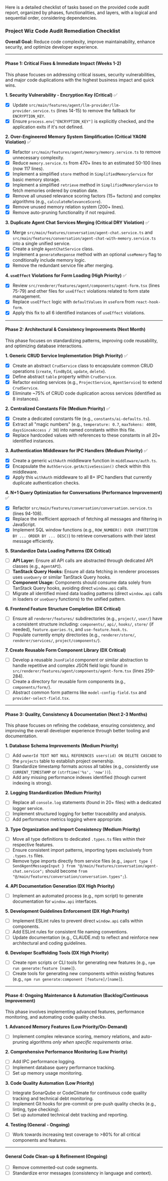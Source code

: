 Here is a detailed checklist of tasks based on the provided code audit report, organized by phases, functionalities, and layers, with a logical and sequential order, considering dependencies.

### Project Wiz Code Audit Remediation Checklist

**Overall Goal:** Reduce code complexity, improve maintainability, enhance security, and optimize developer experience.

---

#### **Phase 1: Critical Fixes & Immediate Impact (Weeks 1-2)**

This phase focuses on addressing critical issues, security vulnerabilities, and major code duplications with the highest business impact and quick wins.

**1. Security Vulnerability - Encryption Key (Critical)** ✅

- [x] Update `src/main/features/agent/llm-provider/llm-provider.service.ts` (lines 14-15) to remove the fallback for `ENCRYPTION_KEY`.
- [x] Ensure `process.env["ENCRYPTION_KEY"]` is explicitly checked, and the application exits if it's not defined.

**2. Over-Engineered Memory System Simplification (Critical YAGNI Violation)** ✅

- [x] Refactor `src/main/features/agent/memory/memory.service.ts` to remove unnecessary complexity.
- [x] Reduce `memory.service.ts` from 470+ lines to an estimated 50-100 lines (now 117 lines).
- [x] Implement a simplified `store` method in `SimplifiedMemoryService` for basic memory storage.
- [x] Implement a simplified `retrieve` method in `SimplifiedMemoryService` to fetch memories ordered by creation date.
- [x] Remove all unused relevance scoring factors (15+ factors) and complex algorithms (e.g., `calculateRelevanceScore`).
- [x] Remove unused memory relation system (200+ lines).
- [x] Remove auto-pruning functionality if not required.

**3. Duplicate Agent Chat Services Merging (Critical DRY Violation)** ✅

- [x] Merge `src/main/features/conversation/agent-chat.service.ts` and `src/main/features/conversation/agent-chat-with-memory.service.ts` into a single unified service.
- [x] Create a single `AgentChatService` class.
- [x] Implement a `generateResponse` method with an optional `useMemory` flag to conditionally include memory logic.
- [x] Remove the redundant service file after merging.

**4. `useEffect` Violations for Form Loading (High Priority)** ✅

- [x] Review `src/renderer/features/agent/components/agent-form.tsx` (lines 75-79) and other files for `useEffect` violations related to form state management.
- [x] Replace `useEffect` logic with `defaultValues` in `useForm` from `react-hook-form`.
- [x] Apply this fix to all 6 identified instances of `useEffect` violations.

---

#### **Phase 2: Architectural & Consistency Improvements (Next Month)**

This phase focuses on standardizing patterns, improving code reusability, and optimizing database interactions.

**1. Generic CRUD Service Implementation (High Priority)** ✅

- [x] Create an abstract `CrudService` class to encapsulate common CRUD operations (`create`, `findById`, `update`, `delete`).
- [x] Define abstract `table` property within `CrudService`.
- [x] Refactor existing services (e.g., `ProjectService`, `AgentService`) to extend `CrudService`.
- [x] Eliminate ~75% of CRUD code duplication across services (identified as 8 instances).

**2. Centralized Constants File (Medium Priority)** ✅

- [x] Create a dedicated constants file (e.g., `constants/ai-defaults.ts`).
- [x] Extract all "magic numbers" (e.g., `temperature: 0.7`, `maxTokens: 4000`, `daysSinceAccess / 30`) into named constants within this file.
- [x] Replace hardcoded values with references to these constants in all 20+ identified instances.

**3. Authentication Middleware for IPC Handlers (Medium Priority)** ✅

- [x] Create a generic `withAuth` middleware function in `middleware/auth.ts`.
- [x] Encapsulate the `AuthService.getActiveSession()` check within this middleware.
- [x] Apply this `withAuth` middleware to all 8+ IPC handlers that currently duplicate authentication checks.

**4. N+1 Query Optimization for Conversations (Performance Improvement)** ✅

- [x] Refactor `src/main/features/conversation/conversation.service.ts` (lines 94-108).
- [x] Replace the inefficient approach of fetching all messages and filtering in JavaScript.
- [x] Implement SQL window functions (e.g., `ROW_NUMBER() OVER (PARTITION BY ... ORDER BY ... DESC)`) to retrieve conversations with their latest message efficiently.

**5. Standardize Data Loading Patterns (DX Critical)**

- [ ] **API Layer:** Ensure all API calls are abstracted through dedicated API classes (e.g., `AgentAPI`).
- [ ] **TanStack Query Hooks:** Ensure all data fetching in renderer processes uses `useQuery` or similar TanStack Query hooks.
- [ ] **Component Usage:** Components should consume data solely from TanStack Query hooks, avoiding direct `window.api` calls.
- [ ] Migrate all identified mixed data loading patterns (direct `window.api` calls in loaders or `useQuery` functions) to the unified pattern.

**6. Frontend Feature Structure Completion (DX Critical)**

- [ ] Ensure all `renderer/features/` subdirectories (e.g., `project/`, `user/`) have a consistent structure including: `components/`, `api/`, `hooks/`, `store/` (if needed), `feature.queries.ts`, and `use-feature.hook.ts`.
- [ ] Populate currently empty directories (e.g., `renderer/store/`, `renderer/services/`, `project/components/`).

**7. Create Reusable Form Component Library (DX Critical)**

- [ ] Develop a reusable `JsonField` component or similar abstraction to handle repetitive and complex JSON field logic found in `src/renderer/features/agent/components/agent-form.tsx` (lines 259-284).
- [ ] Create a directory for reusable form components (e.g., `components/form/`).
- [ ] Abstract common form patterns like `model-config-field.tsx` and `provider-select-field.tsx`.

---

#### **Phase 3: Quality, Consistency & Documentation (Next 2-3 Months)**

This phase focuses on refining the codebase, ensuring consistency, and improving the overall developer experience through better tooling and documentation.

**1. Database Schema Improvements (Medium Priority)**

- [ ] Add `ownerId TEXT NOT NULL REFERENCES users(id) ON DELETE CASCADE` to the `projects` table to establish project ownership.
- [ ] Standardize timestamp formats across all tables (e.g., consistently use `CURRENT_TIMESTAMP` or `(strftime('%s', 'now'))`).
- [ ] Add any missing performance indexes identified (though current indexing is strong).

**2. Logging Standardization (Medium Priority)**

- [ ] Replace all `console.log` statements (found in 20+ files) with a dedicated logger service.
- [ ] Implement structured logging for better traceability and analysis.
- [ ] Add performance metrics logging where appropriate.

**3. Type Organization and Import Consistency (Medium Priority)**

- [ ] Move all type definitions to dedicated `.types.ts` files within their respective features.
- [ ] Ensure consistent import patterns, importing types exclusively from `.types.ts` files.
- [ ] Remove type imports directly from service files (e.g., `import type { SendAgentMessageInput } from "@/main/features/conversation/agent-chat.service";` should become `from "@/main/features/conversation/conversation.types";`).

**4. API Documentation Generation (DX High Priority)**

- [ ] Implement an automated process (e.g., npm script) to generate documentation for `window.api` interfaces.

**5. Development Guidelines Enforcement (DX High Priority)**

- [ ] Implement ESLint rules to prevent direct `window.api` calls within components.
- [ ] Add ESLint rules for consistent file naming conventions.
- [ ] Update documentation (e.g., CLAUDE.md) to reflect and reinforce new architectural and coding guidelines.

**6. Developer Scaffolding Tools (DX High Priority)**

- [ ] Create npm scripts or CLI tools for generating new features (e.g., `npm run generate:feature [name]`).
- [ ] Create tools for generating new components within existing features (e.g., `npm run generate:component [feature]/[name]`).

---

#### **Phase 4: Ongoing Maintenance & Automation (Backlog/Continuous Improvement)**

This phase involves implementing advanced features, performance monitoring, and automating code quality checks.

**1. Advanced Memory Features (Low Priority/On-Demand)**

- [ ] Implement complex relevance scoring, memory relations, and auto-pruning algorithms _only when specific requirements arise_.

**2. Comprehensive Performance Monitoring (Low Priority)**

- [ ] Add IPC performance logging.
- [ ] Implement database query performance tracking.
- [ ] Set up memory usage monitoring.

**3. Code Quality Automation (Low Priority)**

- [ ] Integrate SonarQube or CodeClimate for continuous code quality tracking and technical debt monitoring.
- [ ] Implement Git hooks for pre-commit or pre-push quality checks (e.g., linting, type checking).
- [ ] Set up automated technical debt tracking and reporting.

**4. Testing (General - Ongoing)**

- [ ] Work towards increasing test coverage to >80% for all critical components and features.

---

#### **General Code Clean-up & Refinement (Ongoing)**

- [ ] Remove commented-out code segments.
- [ ] Standardize error messages (consistency in language and context).
